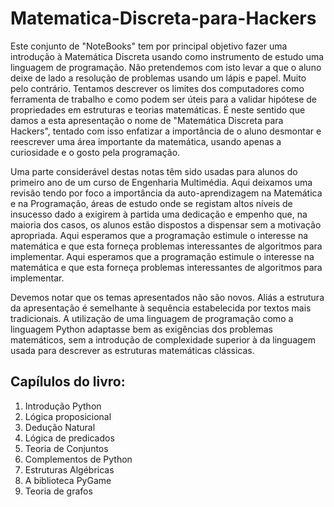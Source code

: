 # Matematica-Discreta-para-Hackers

Este conjunto de "NoteBooks" tem por principal objetivo fazer uma introdução à Matemática Discreta usando como instrumento de estudo uma linguagem de programação. Não pretendemos com isto levar a que o aluno deixe de lado a resolução de problemas usando um lápis e papel. Muito pelo contrário. Tentamos descrever os limites dos computadores como ferramenta de trabalho e como podem ser úteis para a validar hipótese de propriedades em estruturas e teorias matemáticas. É neste sentido que damos a esta apresentação o nome de "Matemática Discreta para Hackers", tentado com isso enfatizar a importância de o aluno desmontar e reescrever uma área importante da matemática, usando apenas a curiosidade e o gosto pela programação.

Uma parte considerável destas notas têm sido usadas para alunos do primeiro ano de um curso de Engenharia Multimédia. Aqui deixamos uma revisão tendo por foco a importância da auto-aprendizagem na Matemática e na Programação, áreas de estudo onde se registam altos níveis de insucesso dado a exigirem à partida uma dedicação e empenho que, na maioria dos casos, os alunos estão dispostos a dispensar sem a motivação apropriada. Aqui esperamos que a programação estimule o interesse na matemática e que esta forneça problemas interessantes de algoritmos para implementar. Aqui esperamos que a programação estimule o interesse na matemática e que esta forneça problemas interessantes de algoritmos para implementar.

Devemos notar que os temas apresentados não são novos. Aliás a estrutura da apresentação é semelhante à sequência estabelecida por textos mais tradicionais. A utilização de uma linguagem de programação como a linguagem Python adaptasse bem as exigências dos problemas matemáticos, sem a introdução de complexidade superior à da linguagem usada para descrever as estruturas matemáticas clássicas.

## Capílulos do livro:

1. Introdução Python
2. Lógica proposicional
3. Dedução Natural
4. Lógica de predicados
5. Teoria de Conjuntos
6. Complementos de Python
8. Estruturas Algébricas
9. A biblioteca PyGame
10. Teoria de grafos
